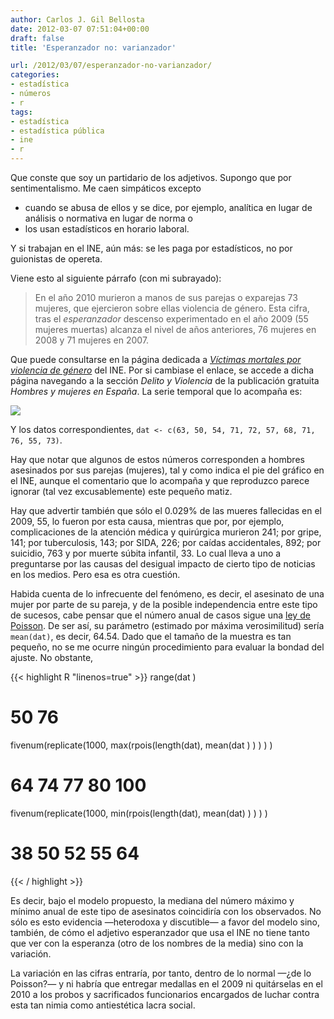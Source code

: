 ```yaml
---
author: Carlos J. Gil Bellosta
date: 2012-03-07 07:51:04+00:00
draft: false
title: 'Esperanzador no: varianzador'

url: /2012/03/07/esperanzador-no-varianzador/
categories:
- estadística
- números
- r
tags:
- estadística
- estadística pública
- ine
- r
---
```


Que conste que soy un partidario de los adjetivos. Supongo que por sentimentalismo. Me caen simpáticos excepto

* cuando se abusa de ellos y se dice, por ejemplo, analítica en lugar de análisis o normativa en lugar de norma o
* los usan estadísticos en horario laboral.

Y si trabajan en el INE, aún más: se les paga por estadísticos, no por guionistas de opereta.

Viene esto al siguiente párrafo (con mi subrayado):

>En el año 2010 murieron a manos de sus parejas o exparejas 73 mujeres, que ejercieron sobre ellas violencia de género. Esta cifra, tras el _esperanzador_ descenso experimentado en el año 2009 (55 mujeres muertas) alcanza el nivel de años anteriores, 76 mujeres en 2008 y 71 mujeres en 2007.

Que puede consultarse en la página dedicada a _[Víctimas mortales por violencia de género](http://www.ine.es/ss/Satellite?L=es_ES&c=INESeccion_C&cid=1259926144037&p=1254735110672&pagename=ProductosYServicios%2FPYSLayout&param3=1259924822888)_ del INE. Por si cambiase el enlace, se accede a dicha página navegando a la sección _Delito y Violencia_ de la publicación gratuita _Hombres y mujeres en España_. La serie temporal que lo acompaña es:

[![](/wp-uploads/2012/03/victimas_violencia_genero.png)
](/wp-uploads/2012/03/victimas_violencia_genero.png)

Y los datos correspondientes, `dat <- c(63, 50, 54, 71, 72, 57, 68, 71, 76, 55, 73)`.

Hay que notar que algunos de estos números corresponden a hombres asesinados por sus parejas (mujeres), tal y como indica el pie del gráfico en el INE, aunque el comentario que lo acompaña y que reproduzco parece ignorar (tal vez excusablemente) este pequeño matiz.

Hay que advertir también que sólo el 0.029% de las mueres fallecidas en el 2009, 55, lo fueron por esta causa, mientras que por, por ejemplo, complicaciones de la atención médica y quirúrgica murieron 241; por gripe, 141; por tuberculosis, 143; por SIDA, 226; por caídas accidentales, 892; por suicidio, 763 y por muerte súbita infantil, 33. Lo cual lleva a uno a preguntarse por las causas del desigual impacto de cierto tipo de noticias en los medios. Pero esa es otra cuestión.

Habida cuenta de lo infrecuente del fenómeno, es decir, el asesinato de una mujer por parte de su pareja, y de la posible independencia entre este tipo de sucesos, cabe pensar que el número anual de casos sigue una [ley de Poisson](http://es.wikipedia.org/wiki/Distribuci%C3%B3n_de_Poisson). De ser así, su parámetro (estimado por máxima verosimilitud) sería `mean(dat)`, es decir, 64.54. Dado que el tamaño de la muestra es tan pequeño, no se me ocurre ningún procedimiento para evaluar la bondad del ajuste. No obstante,

{{< highlight R "linenos=true" >}}
range(dat )
# 50 76
fivenum(replicate(1000, max(rpois(length(dat), mean(dat ) ) ) ) )
# 64  74  77  80 100
fivenum(replicate(1000, min(rpois(length(dat), mean(dat) ) ) ) )
# 38 50 52 55 64
{{< / highlight >}}

Es decir, bajo el modelo propuesto, la mediana del número máximo y mínimo anual de este tipo de asesinatos coincidiría con los observados. No sólo es esto evidencia —heterodoxa y discutible— a favor del modelo sino, también, de cómo el adjetivo esperanzador que usa el INE no tiene tanto que ver con la esperanza (otro de los nombres de la media) sino con la variación.

La variación en las cifras entraría, por tanto, dentro de lo normal —¿de lo Poisson?— y ni habría que entregar medallas en el 2009 ni quitárselas en el 2010 a los probos y sacrificados funcionarios encargados de luchar contra esta tan nimia como antiestética lacra social.
